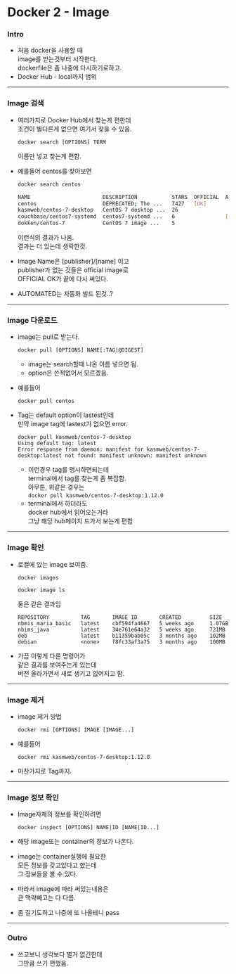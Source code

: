 # Docker 2 - Image

### Intro

* 처음 docker을 사용할 때\
  image를 받는것부터 시작한다.\
  dockerfile은 좀 나중에 다시하기로하고.
* Docker Hub - local까지 범위

***

### Image 검색

*   여러가지로 Docker Hub에서 찾는게 편한데\
    조건이 별다른게 없으면 여기서 찾을 수 있음.

    ```docker
    docker search [OPTIONS] TERM
    ```

    이름만 넣고 찾는게 편함.
*   예를들어 centos를 찾아보면

    ```bash
    docker search centos
    ```

    ```bash
    NAME                       DESCRIPTION           STARS  OFFICIAL  AUTOMATED
    centos                     DEPRECATED; The ...   7427   [OK]      
    kasmweb/centos-7-desktop   CentOS 7 desktop ...  26               
    couchbase/centos7-systemd  centos7-systemd ...   6                [OK]
    dokken/centos-7            CentOS 7 image ...    5                
    ```

    이런식의 결과가 나옴.\
    결과는 더 있는데 생락한것.
* Image Name은 \[publisher]/\[name] 이고\
  publisher가 없는 것들은 official image로\
  OFFICIAL OK가 끝에 다시 써있다.
* AUTOMATED는 자동화 빌드 된것..?

***

### Image 다운로드

*   image는 pull로 받는다.

    ```
    docker pull [OPTIONS] NAME[:TAG|@DIGEST]
    ```

    * image는 search할때 나온 이름 넣으면 됨.
    * option은 쓴적없어서 모르겠음.
*   예를들어

    ```docker
    docker pull centos
    ```
*   Tag는 default option이 lastest인데\
    만약 image tag에 lastest가 없으면 error.

    ```docker
    docker pull kasmweb/centos-7-desktop 
    Using default tag: latest
    Error response from daemon: manifest for kasmweb/centos-7-desktop:latest not found: manifest unknown: manifest unknown
    ```

    * 이런경우 tag를 명시하면되는데\
      terminal에서 tag를 찾는게 좀 복잡함.\
      아무튼, 위같은 경우는\
      `docker pull kasmweb/centos-7-desktop:1.12.0`
    * terminal에서 하더라도\
      docker hub에서 읽어오는거라\
      그냥 해당 hub페이지 드가서 보는게 편함

***

### Image 확인

*   로컬에 있는 image 보여줌.

    ```
    docker images

    docker image ls
    ```

    둘은 같은 결과임

    ```
    REPOSITORY          TAG       IMAGE ID       CREATED         SIZE
    nbmis_maria_basic   latest    cbf594fa4667   5 weeks ago     1.07GB
    nbims_java          latest    34e761e64a32   5 weeks ago     721MB
    deb                 latest    b11359bab05c   3 months ago    102MB
    debian              <none>    f8fc33af3a75   3 months ago    100MB
    ```
* 가끔 이렇게 다른 명령어가\
  같은 결과를 보여주는게 있는데\
  버전 올라가면서 새로 생기고 없어지고 함.

***

### Image 제거

*   image 제거 방법

    ```
    docker rmi [OPTIONS] IMAGE [IMAGE...]
    ```
*   예를들어

    ```docker
    docker rmi kasmweb/centos-7-desktop:1.12.0
    ```
* 마찬가지로 Tag까지.

***

### Image 정보 확인

*   Image자체의 정보를 확인하려면

    ```
    docker inspect [OPTIONS] NAME|ID [NAME|ID...]
    ```
* 해당 image또는 container의 정보가 나온다.
* image는 container실행에 필요한\
  모든 정보를 갖고있다고 햤는데\
  그 정보들을 볼 수 있다.
* 따라서 image에 따라 써있는내용은\
  큰 맥락빼고는 다 다름.
* 좀 길기도하고 나중에 또 나올테니 pass

***

### Outro

* 쓰고보니 생각보다 별거 없긴한데\
  그만큼 쓰기 편했음.
